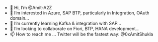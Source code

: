 - 👋 Hi, I’m @Amit-A2Z
- 👀 I’m interested in Azure, SAP BTP, particularly in Integration, OAuth domain...
- 🌱 I’m currently learning Kafka & integration with SAP...
- 💞️ I’m looking to collaborate on Fiori, BTP, HANA development...
- 📫 How to reach me ... Twitter will be the fastest way: @0xAmitShukla

<!---
Amit-A2Z/Amit-A2Z is a ✨ special ✨ repository because its `README.md` (this file) appears on your GitHub profile.
You can click the Preview link to take a look at your changes.
--->
